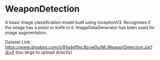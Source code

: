 # WeaponDetection
A basic image classification model built using InceptionV3.
Recognises if the image has a pistol or knife in it.
ImageDataGenerator has been used for image augmentation.

Dataset Link: https://www.dropbox.com/s/81pdqf9xc9zvw0u/MLWeaponDetection.zip?dl=0
(too large to upload directly)
